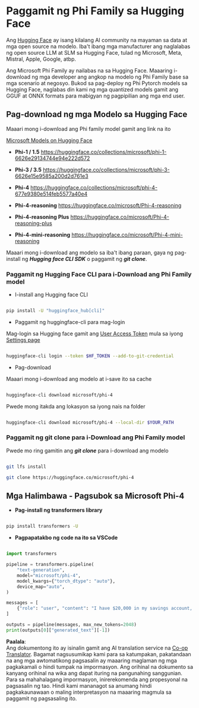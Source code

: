 <!--
CO_OP_TRANSLATOR_METADATA:
{
  "original_hash": "624fe133fba62773979d45f54519f7bb",
  "translation_date": "2025-05-09T08:41:26+00:00",
  "source_file": "md/01.Introduction/02/01.HF.md",
  "language_code": "tl"
}
-->
# **Paggamit ng Phi Family sa Hugging Face**

Ang [Hugging Face](https://huggingface.co/) ay isang kilalang AI community na mayaman sa data at mga open source na modelo. Iba't ibang mga manufacturer ang naglalabas ng open source LLM at SLM sa Hugging Face, tulad ng Microsoft, Meta, Mistral, Apple, Google, atbp.

Ang Microsoft Phi Family ay nailabas na sa Hugging Face. Maaaring i-download ng mga developer ang angkop na modelo ng Phi Family base sa mga scenario at negosyo. Bukod sa pag-deploy ng Phi Pytorch models sa Hugging Face, naglabas din kami ng mga quantized models gamit ang GGUF at ONNX formats para mabigyan ng pagpipilian ang mga end user.

## **Pag-download ng mga Modelo sa Hugging Face**

Maaari mong i-download ang Phi family model gamit ang link na ito

[Microsoft Models on Hugging Face](https://huggingface.co/microsoft)

-  **Phi-1 / 1.5** https://huggingface.co/collections/microsoft/phi-1-6626e29134744e94e222d572

-  **Phi-3 / 3.5** https://huggingface.co/collections/microsoft/phi-3-6626e15e9585a200d2d761e3

-  **Phi-4** https://huggingface.co/collections/microsoft/phi-4-677e9380e514feb5577a40e4

- **Phi-4-reasoning** https://huggingface.co/microsoft/Phi-4-reasoning

- **Phi-4-reasoning Plus** https://huggingface.co/microsoft/Phi-4-reasoning-plus 

- **Phi-4-mini-reasoning** https://huggingface.co/microsoft/Phi-4-mini-reasoning

Maaari mong i-download ang modelo sa iba't ibang paraan, gaya ng pag-install ng ***Hugging face CLI SDK*** o paggamit ng ***git clone***.

### **Paggamit ng Hugging Face CLI para i-Download ang Phi Family model**

- I-install ang Hugging face CLI

```bash

pip install -U "huggingface_hub[cli]"

```

- Paggamit ng huggingface-cli para mag-login

Mag-login sa Hugging face gamit ang [User Access Token](https://huggingface.co/docs/hub/security-tokens) mula sa iyong [Settings page](https://huggingface.co/settings/tokens)

```bash

huggingface-cli login --token $HF_TOKEN --add-to-git-credential

```

- Pag-download

Maaari mong i-download ang modelo at i-save ito sa cache

```bash

huggingface-cli download microsoft/phi-4

```

Pwede mong itakda ang lokasyon sa iyong nais na folder

```bash

huggingface-cli download microsoft/phi-4 --local-dir $YOUR_PATH

```

### **Paggamit ng git clone para i-Download ang Phi Family model**

Pwede mo ring gamitin ang ***git clone*** para i-download ang modelo

```bash

git lfs install

git clone https://huggingface.co/microsoft/phi-4

```

## **Mga Halimbawa - Pagsubok sa Microsoft Phi-4**

- **Pag-install ng transformers library**

```bash

pip install transformers -U

```

- **Pagpapatakbo ng code na ito sa VSCode**

```python

import transformers

pipeline = transformers.pipeline(
    "text-generation",
    model="microsoft/phi-4",
    model_kwargs={"torch_dtype": "auto"},
    device_map="auto",
)

messages = [
    {"role": "user", "content": "I have $20,000 in my savings account, where I receive a 4% profit per year and payments twice a year. Can you please tell me how long it will take for me to become a millionaire? Also, can you please explain the math step by step as if you were explaining it to an uneducated person?"},
]

outputs = pipeline(messages, max_new_tokens=2048)
print(outputs[0]["generated_text"][-1])

```

**Paalala**:  
Ang dokumentong ito ay isinalin gamit ang AI translation service na [Co-op Translator](https://github.com/Azure/co-op-translator). Bagamat nagsusumikap kami para sa katumpakan, pakatandaan na ang mga awtomatikong pagsasalin ay maaaring maglaman ng mga pagkakamali o hindi tumpak na impormasyon. Ang orihinal na dokumento sa kanyang orihinal na wika ang dapat ituring na pangunahing sanggunian. Para sa mahahalagang impormasyon, inirerekomenda ang propesyonal na pagsasalin ng tao. Hindi kami mananagot sa anumang hindi pagkakaunawaan o maling interpretasyon na maaaring magmula sa paggamit ng pagsasaling ito.